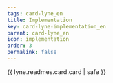 ```yaml
---
tags: card-lyne_en
title: Implementation
key: card-lyne-implementation_en
parent: card-lyne_en
icon: implementation
order: 3
permalink: false  
---
```

{{ lyne.readmes.card.card | safe }}


